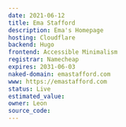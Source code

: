 ```yaml
---
date: 2021-06-12
title: Ema Stafford
description: Ema's Homepage
hosting: Cloudflare
backend: Hugo
frontend: Accessible Minimalism
registrar: Namecheap
expires: 2031-06-03 
naked-domain: emastafford.com
www: https://emastafford.com
status: Live
estimated_value:
owner: Leon
source_code:
---
```




